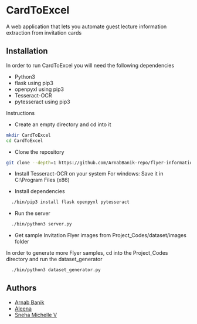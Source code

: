 # CardToExcel

A web application that lets you automate guest lecture information extraction from invitation cards

## Installation

In order to run CardToExcel you will need the following dependencies
* Python3
* flask using pip3
* openpyxl using pip3
* Tesseract-OCR
* pytesseract using pip3

Instructions

* Create an empty directory and cd into it
```bash
mkdir CardToExcel 
cd CardToExcel
```
* Clone the repository
```bash
git clone --depth=1 https://github.com/ArnabBanik-repo/flyer-information-extractor/ .
```
* Install Tesseract-OCR on your system
  For windows: Save it in C:\Program Files (x86) 
  
* Install dependencies
```bash
  ./bin/pip3 install flask openpyxl pytesseract
```
* Run the server
```bash
  ./bin/python3 server.py
```
* Get sample Invitation Flyer images from Project_Codes/dataset/images folder

In order to generate more Flyer samples, cd into the Project_Codes directory and run the dataset_generator
```bash
  ./bin/python3 dataset_generator.py
```


## Authors
- [Arnab Banik](https://www.github.com/ArnabBanik-repo)
- [Aleena](https://www.github.com/a-leena)
- [Sneha Michelle V](https://www.github.com/Namslay26)
